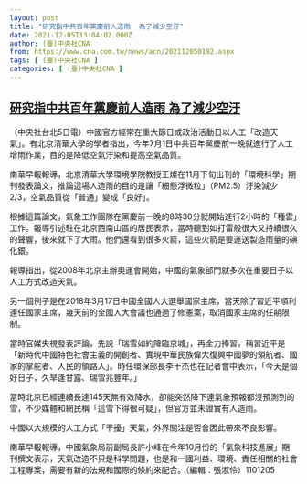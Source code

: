 ```yaml
---
layout: post
title: "研究指中共百年黨慶前人造雨  為了減少空汙"
date: 2021-12-05T13:04:02.000Z
author: (臺)中央社CNA
from: https://www.cna.com.tw/news/acn/202112050192.aspx
tags: [ (臺)中央社CNA ]
categories: [ (臺)中央社CNA ]
---
```

<!--1638709442000-->
[研究指中共百年黨慶前人造雨  為了減少空汙](https://www.cna.com.tw/news/acn/202112050192.aspx)
------

<div>
<div></div><div><p>（中央社台北5日電）中國官方經常在重大節日或政治活動日以人工「改造天氣」。有北京清華大學的學者指出，今年7月1日中共百年黨慶前一晚就進行了人工增雨作業，目的是降低空氣汙染和提高空氣品質。</p><p>南華早報報導，北京清華大學環境學院教授王燦在11月下旬出刊的「環境科學」期刊發表論文，推論這場人造雨的目的是讓「細懸浮微粒」（PM2.5）汙染減少2/3，空氣品質從「普通」變成「良好」。</p><p>根據這篇論文，氣象工作團隊在黨慶前一晚的8時30分就開始進行2小時的「種雲」工作。報導引述駐在北京西南山區的居民表示，當時聽到如打雷般很大又持續很久的聲響，後來就下了大雨。他們還看到很多火箭，這些火箭是要運送製造雨量的碘化銀。</p><p>報導指出，從2008年北京主辦奧運會開始，中國的氣象部門就多次在重要日子以人工方式改造天氣。</p><p>另一個例子是在2018年3月17日中國全國人大選舉國家主席，當天除了習近平順利連任國家主席，幾天前的全國人大會議也通過了修憲案，取消國家主席的任期限制。</p><p>當時官媒央視發表評論，先說「瑞雪如約降臨京城」，再全力捧習，稱習近平是「新時代中國特色社會主義的開創者、實現中華民族偉大復興中國夢的領航者、國家的掌舵者、人民的領路人」。時任環保部長李干杰也在記者會中表示，「今天是個好日子，久旱逢甘露、瑞雪兆豐年。」</p><p>當時北京已經連續長達145天無有效降水，卻能突然降下連氣象預報都沒預測到的雪，不少媒體和網民稱「這雪下得很可疑」，但官方並未證實有人造雨。</p><p>中國以大規模的人工方式「干擾」天氣，外界關注是否會因此帶來不良影響。</p><p>南華早報報導，中國氣象局前副局長許小峰在今年10月份的「氣象科技進展」期刊撰文表示，天氣改造不只是科學問題，也是和一國利益、環境、責任相關的社會工程專案，需要有新的法規和國際的條約來配合。（編輯：張淑伶）1101205</p></div>
</div>
